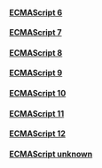 #### [ECMAScript 6](base/javascript/es6.md)
#### [ECMAScript 7](base/javascript/es7.md)
#### [ECMAScript 8](base/javascript/es8.md)
#### [ECMAScript 9](base/javascript/es9.md)
#### [ECMAScript 10](base/javascript/es10.md)
#### [ECMAScript 11](base/javascript/es11.md)
#### [ECMAScript 12](base/javascript/es12.md)
#### [ECMAScript unknown](base/javascript/es-unknown.md)

